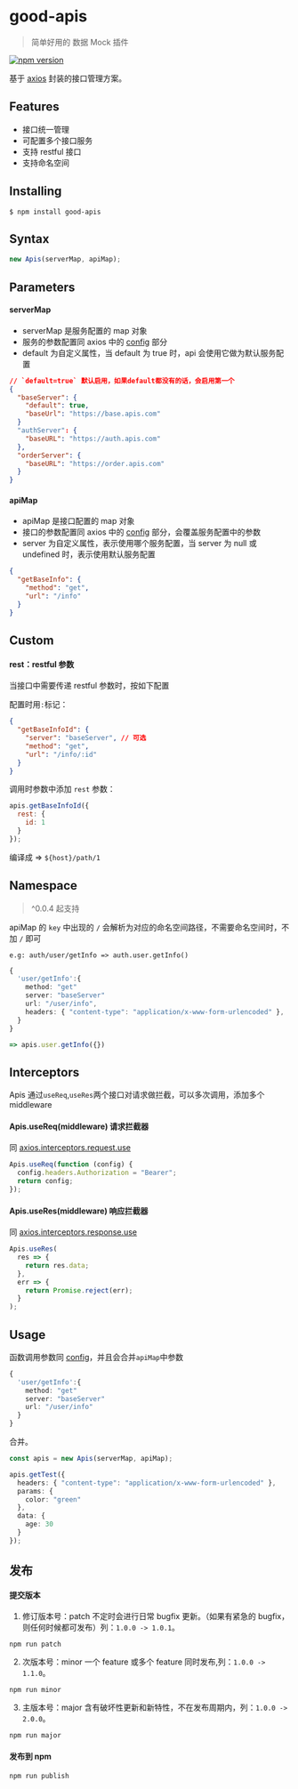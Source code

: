 # good-apis

> 简单好用的 数据 Mock 插件

[![npm version](https://img.shields.io/npm/v/good-apis.svg)](https://www.npmjs.com/package/good-apis)

基于 [axios](https://github.com/axios/axios) 封装的接口管理方案。

## Features

- 接口统一管理
- 可配置多个接口服务
- 支持 restful 接口
- 支持命名空间

## Installing

```
$ npm install good-apis
```

## Syntax

```ts
new Apis(serverMap, apiMap);
```

## Parameters

#### serverMap

- serverMap 是服务配置的 map 对象
- 服务的参数配置同 axios 中的 [config](https://github.com/axios/axios#request-config) 部分
- default 为自定义属性，当 default 为 true 时，api 会使用它做为默认服务配置

```json
// `default=true` 默认启用，如果default都没有的话，会启用第一个
{
  "baseServer": {
    "default": true,
    "baseUrl": "https://base.apis.com"
  }
  "authServer": {
    "baseURL": "https://auth.apis.com"
  },
  "orderServer": {
    "baseURL": "https://order.apis.com"
  }
}
```

#### apiMap

- apiMap 是接口配置的 map 对象
- 接口的参数配置同 axios 中的 [config](https://github.com/axios/axios#request-config) 部分，会覆盖服务配置中的参数
- server 为自定义属性，表示使用哪个服务配置，当 server 为 null 或 undefined 时，表示使用默认服务配置

```json
{
  "getBaseInfo": {
    "method": "get",
    "url": "/info"
  }
}
```

## Custom

#### rest：restful 参数

当接口中需要传递 restful 参数时，按如下配置

配置时用`:`标记：

```json
{
  "getBaseInfoId": {
    "server": "baseServer", // 可选
    "method": "get",
    "url": "/info/:id"
  }
}
```

调用时参数中添加 `rest` 参数：

```javascript
apis.getBaseInfoId({
  rest: {
    id: 1
  }
});
```

编译成 => `${host}/path/1`

## Namespace

> ^0.0.4 起支持

apiMap 的 `key` 中出现的 `/` 会解析为对应的命名空间路径，不需要命名空间时，不加 `/` 即可

```
e.g: auth/user/getInfo => auth.user.getInfo()
```

```ts
{
  'user/getInfo':{
    method: "get"
    server: "baseServer"
    url: "/user/info",
    headers: { "content-type": "application/x-www-form-urlencoded" },
  }
}

=> apis.user.getInfo({})
```

## Interceptors

Apis 通过`useReq`,`useRes`两个接口对请求做拦截，可以多次调用，添加多个 middleware

#### Apis.useReq(middleware) 请求拦截器

同 [axios.interceptors.request.use](https://github.com/axios/axios#interceptors)

```javascript
Apis.useReq(function (config) {
  config.headers.Authorization = "Bearer";
  return config;
});
```

#### Apis.useRes(middleware) 响应拦截器

同 [axios.interceptors.response.use](https://github.com/axios/axios#interceptors)

```ts
Apis.useRes(
  res => {
    return res.data;
  },
  err => {
    return Promise.reject(err);
  }
);
```

## Usage

函数调用参数同 [config](https://github.com/axios/axios#interceptors)，并且会合并`apiMap`中参数

```ts
{
  'user/getInfo':{
    method: "get"
    server: "baseServer"
    url: "/user/info"
  }
}
```

合并。

```ts
const apis = new Apis(serverMap, apiMap);

apis.getTest({
  headers: { "content-type": "application/x-www-form-urlencoded" },
  params: {
    color: "green"
  },
  data: {
    age: 30
  }
});
```

## 发布

#### 提交版本

1. 修订版本号：patch 不定时会进行日常 bugfix 更新。（如果有紧急的 bugfix，则任何时候都可发布）列：`1.0.0 -> 1.0.1`。

```shell
npm run patch
```

2. 次版本号：minor 一个 feature 或多个 feature 同时发布,列：`1.0.0 -> 1.1.0`。

```shell
npm run minor
```

3. 主版本号：major 含有破坏性更新和新特性，不在发布周期内，列：`1.0.0 -> 2.0.0`。

```shell
npm run major
```

#### 发布到 npm

```shell
npm run publish
```

